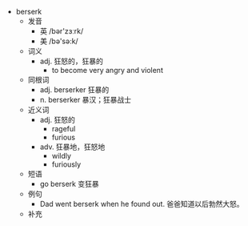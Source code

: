 - berserk
  - 发音
    - 英 /bər'zɜːrk/
    - 美 /bə'sə:k/
  - 词义
    - adj. 狂怒的，狂暴的
      - to become very angry and violent
  - 同根词
    - adj. berserker 狂暴的
    - n. berserker 暴汉；狂暴战士
  - 近义词
    - adj. 狂怒的
      - rageful
      - furious
    - adv. 狂暴地，狂怒地
      - wildly
      - furiously
  - 短语
    - go berserk 变狂暴
  - 例句
    - Dad went berserk when he found out. 爸爸知道以后勃然大怒。
  - 补充